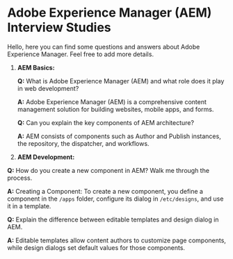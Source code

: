 # Adobe Experience Manager (AEM) Interview Studies

Hello, here you can find some questions and answers about Adobe Experience Manager. 	Feel free to add more details.

1.  **AEM Basics:**
    
      **Q:** What is Adobe Experience Manager (AEM) and what role does it play in web development?
    
      **A:** Adobe Experience Manager (AEM) is a comprehensive content management solution for building websites, mobile apps, and forms.
      
    **Q:** Can you explain the key components of AEM architecture?
    
    **A:** AEM consists of components such as Author and Publish instances, the repository, the dispatcher, and workflows.
    
3.  **AEM Development:**
 
  **Q:**  How do you create a new component in AEM? Walk me through the process.
  
  **A:** Creating a Component: To create a new component, you define a component in the `/apps` folder, configure its dialog in `/etc/designs`, and use it in a template.
   
**Q:** Explain the difference between editable templates and design dialog in AEM.

**A:** Editable templates allow content authors to customize page components, while design dialogs set default values for those components.
